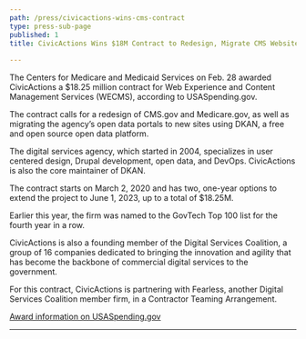 ```yaml
---
path: /press/civicactions-wins-cms-contract
type: press-sub-page
published: 1
title: CivicActions Wins $18M Contract to Redesign, Migrate CMS Websites
 
---
```


The Centers for Medicare and Medicaid Services on Feb. 28 awarded CivicActions a $18.25 million contract for Web Experience and Content Management Services (WECMS), according to USASpending.gov.  

The contract calls for a redesign of CMS.gov and Medicare.gov, as well as migrating the agency’s open data portals to new sites using DKAN, a free and open source open data platform. 

The digital services agency, which started in 2004, specializes in user centered design, Drupal development, open data, and DevOps. CivicActions is also the core maintainer of DKAN.

The contract starts on March 2, 2020 and has two, one-year options to extend the project to June 1, 2023, up to a total of $18.25M. 

Earlier this year, the firm was named to the GovTech Top 100 list for the fourth year in a row.

CivicActions is also a founding member of the Digital Services Coalition, a group of 16 companies dedicated to bringing the innovation and agility that has become the backbone of commercial digital services to the government.

For this contract, CivicActions is partnering with Fearless, another Digital Services Coalition member firm, in a Contractor Teaming Arrangement.

<a href="https://www.usaspending.gov/#/award/CONT_AWD_75FCMC20F0025_7530_GS35F337BA_4732" class="external-link">Award information on USASpending.gov</a>

-----------------------------------
